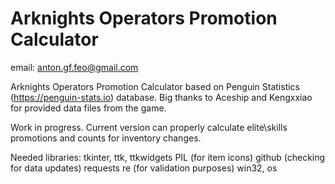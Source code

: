 # Arknights Operators Promotion Calculator

email: anton.gf.feo@gmail.com

Arknights Operators Promotion Calculator based on Penguin Statistics (https://penguin-stats.io) database.
Big thanks to Aceship and Kengxxiao for provided data files from the game.

Work in progress.
Current version can properly calculate elite\\skills promotions and counts for inventory changes.

Needed libraries:
  tkinter, ttk, ttkwidgets
  PIL (for item icons)
  github (checking for data updates)
  requests
  re (for validation purposes)
  win32, os
